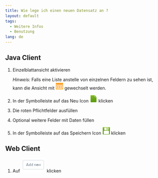 ```yaml
---
title: Wie lege ich einen neuen Datensatz an ?
layout: default
tags:
  - Weitere Infos
  - Benutzung
lang: de
---
```


## Java Client

1. Einzelblattansicht aktivieren

	*Hinweis:* Falls eine Liste anstelle von einzelnen Feldern zu sehen ist, kann die Ansicht mit ![Single View Icon](../images/icons/Multi24.png) gewechselt werden.

1. In der Symbolleiste auf das Neu Icon ![Neu Icon](../images/icons/New24.png) klicken
1. Die roten Pflichtfelder ausfüllen
1. Optional weitere Felder mit Daten füllen 
1. In der Symbolleiste auf das Speichern Icon ![Speichern Icon](../images/icons/Save24.png)  klicken

## Web Client

1. Auf ![Neu Icon](../images/en_webui_addnew.png) klicken
